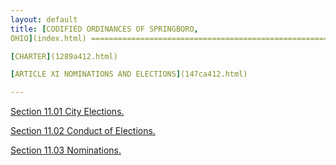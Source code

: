 ```yaml
---
layout: default 
title: [CODIFIED ORDINANCES OF SPRINGBORO,
OHIO](index.html) =====================================================

[CHARTER](1289a412.html)

[ARTICLE XI NOMINATIONS AND ELECTIONS](147ca412.html)

---
```


[Section 11.01 City Elections.](147ea412.html)

[Section 11.02 Conduct of Elections.](1483a412.html)

[Section 11.03 Nominations.](1487a412.html)
